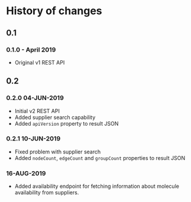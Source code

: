 # History of changes

## 0.1
### 0.1.0 - April 2019
* Original v1 REST API

## 0.2
### 0.2.0 04-JUN-2019
* Initial v2 REST API
* Added supplier search capability
* Added `apiVersion` property to result JSON

### 0.2.1 10-JUN-2019
* Fixed problem with supplier search
* Added `nodeCount`, `edgeCount` and `groupCount` properties to result JSON

### 16-AUG-2019
* Added availability endpoint for fetching information about molecule availability from suppliers.
